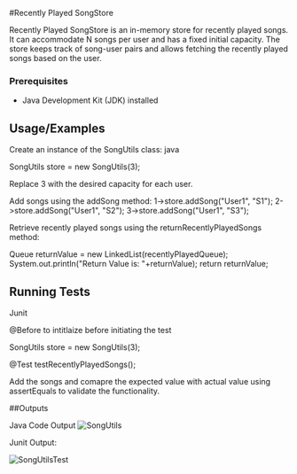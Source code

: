 #Recently Played SongStore

Recently Played SongStore is an in-memory store for recently played songs. It can accommodate N songs per user and has a fixed initial capacity. The store keeps track of song-user pairs and allows fetching the recently played songs based on the user.


### Prerequisites

- Java Development Kit (JDK) installed
## Usage/Examples
Create an instance of the SongUtils class:
java

SongUtils store = new SongUtils(3);

Replace 3 with the desired capacity for each user.

Add songs using the addSong method:
1->store.addSong("User1", "S1");
2->store.addSong("User1", "S2");
3->store.addSong("User1", "S3");


Retrieve recently played songs using the returnRecentlyPlayedSongs method:

Queue<String> returnValue = new LinkedList(recentlyPlayedQueue);
System.out.println("Return Value is: "+returnValue);
return returnValue;




## Running Tests

Junit

@Before to intitlaize before initiating the test

SongUtils store = new SongUtils(3);

@Test
testRecentlyPlayedSongs();

Add the songs and comapre the expected value with actual value using assertEquals to validate the functionality.


##Outputs

Java Code Output
![SongUtils](https://github.com/pradumn12/Recently_Played_SongStore/assets/48427421/c52de07f-440f-4609-b4a6-5f58cd7d17c9)


Junit Output: 

![SongUtilsTest](https://github.com/pradumn12/Recently_Played_SongStore/assets/48427421/90dc8323-de22-4ae0-8e4e-32e8262afc2b)

